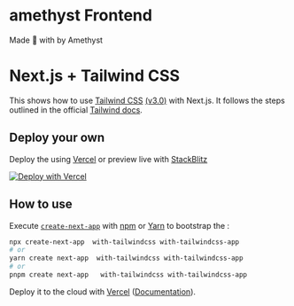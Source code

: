 # amethyst Frontend
Made 💖 with by Amethyst
# Next.js + Tailwind CSS 

This  shows how to use [Tailwind CSS](https://tailwindcss.com/) [(v3.0)](https://tailwindcss.com/blog/tailwindcss-v3) with Next.js. It follows the steps outlined in the official [Tailwind docs](https://tailwindcss.com/docs/guides/nextjs).

## Deploy your own

Deploy the  using [Vercel](https://vercel.com?utm_source=github&utm_medium=readme&utm_campaign=next-) or preview live with [StackBlitz](https://stackblitz.com/github/vercel/next.js/tree/canary/s/with-tailwindcss)

[![Deploy with Vercel](https://vercel.com/button)](https://vercel.com/new/git/external?repository-url=https://github.com/vercel/next.js/tree/canary/s/with-tailwindcss&project-name=with-tailwindcss&repository-name=with-tailwindcss)

## How to use

Execute [`create-next-app`](https://github.com/vercel/next.js/tree/canary/packages/create-next-app) with [npm](https://docs.npmjs.com/cli/init) or [Yarn](https://yarnpkg.com/lang/en/docs/cli/create/) to bootstrap the :

```bash
npx create-next-app  with-tailwindcss with-tailwindcss-app
# or
yarn create next-app  with-tailwindcss with-tailwindcss-app
# or
pnpm create next-app   with-tailwindcss with-tailwindcss-app
```

Deploy it to the cloud with [Vercel](https://vercel.com/new?utm_source=github&utm_medium=readme&utm_campaign=next-) ([Documentation](https://nextjs.org/docs/deployment)).
